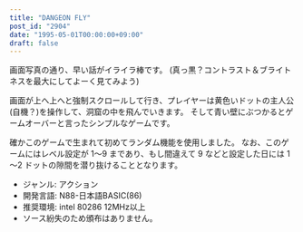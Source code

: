 ```yaml
---
title: "DANGEON FLY"
post_id: "2904"
date: "1995-05-01T00:00:00+09:00"
draft: false
---
```



画面写真の通り、早い話がイライラ棒です。
(真っ黒？コントラスト＆ブライトネスを最大にしてよーく見てみよう)

画面が上へ上へと強制スクロールして行き、プレイヤーは黄色いドットの主人公(自機？)を操作して、洞窟の中を飛んでいきます。
そして青い壁にぶつかるとゲームオーバーと言ったシンプルなゲームです。

確かこのゲームで生まれて初めてランダム機能を使用しました。
なお、このゲームにはレベル設定が 1～9 まであり、もし間違えて 9 などと設定した日には 1～2 ドットの隙間を潜り抜けることとなります。

* ジャンル: アクション
* 開発言語: N88-日本語BASIC(86)
* 推奨環境: intel 80286 12MHz以上
* ソース紛失のため頒布はありません。
